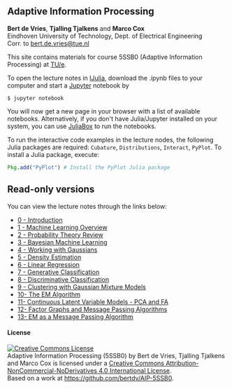## Adaptive Information Processing

**Bert de Vries**, **Tjalling Tjalkens** and **Marco Cox**    
Eindhoven University of Technology, Dept. of Electrical Engineering    
Corr. to <bert.de.vries@tue.nl>    

This site contains materials for course 5SSB0 (Adaptive Information Processing) at [TU/e](http://tue.nl).

To open the lecture notes in [IJulia](https://github.com/JuliaLang/IJulia.jl), download the .ipynb files to your computer and start a [Jupyter](https://jupyter.org/) notebook by

```
$ jupyter notebook
```

You will now get a new page in your browser with a list of available notebooks. Alternatively, if you don't have Julia/Jupyter installed on your system, you can use [JuliaBox](https://www.juliabox.org/) to run the notebooks.

To run the interactive code examples in the lecture nodes, the following Julia packages are required: `Cubature`, `Distributions`, `Interact`, `PyPlot`. To install a Julia package, execute:

```jl
Pkg.add("PyPlot") # Install the PyPlot Julia package
```

## Read-only versions

You can view the lecture notes through the links below:

- [0 - Introduction](http://nbviewer.ipython.org/github/bertdv/AIP-5SSB0/blob/master/lessons/00_introduction/Introduction.ipynb)
- [1 - Machine Learning Overview](http://nbviewer.ipython.org/github/bertdv/AIP-5SSB0/blob/master/lessons/01_machine_learning_overview/Machine-Learning-Overview.ipynb)
- [2 - Probability Theory Review](http://nbviewer.ipython.org/github/bertdv/AIP-5SSB0/blob/master/lessons/02_probability_review/Probability-Review.ipynb)
- [3 - Bayesian Machine Learning](http://nbviewer.ipython.org/github/bertdv/AIP-5SSB0/blob/master/lessons/03_Bayesian_machine_learning/Bayesian-Machine-Learning.ipynb)
- [4 - Working with Gaussians](http://nbviewer.ipython.org/github/bertdv/AIP-5SSB0/blob/master/lessons/04_working_with_Gaussians/Working-with-Gaussians.ipynb)
- [5 - Density Estimation](http://nbviewer.ipython.org/github/bertdv/AIP-5SSB0/blob/master/lessons/05_density_estimation/Density-Estimation.ipynb)
- [6 - Linear Regression](http://nbviewer.ipython.org/github/bertdv/AIP-5SSB0/blob/master/lessons/06_linear_regression/Linear-Regression.ipynb)
- [7 - Generative Classification](http://nbviewer.ipython.org/github/bertdv/AIP-5SSB0/blob/master/lessons/07_generative_classification/Generative-Classification.ipynb)
- [8 - Discriminative Classification](http://nbviewer.ipython.org/github/bertdv/AIP-5SSB0/blob/master/lessons/08_discriminative_classification/Discriminative-Classification.ipynb)
- [9 - Clustering with Gaussian Mixture Models](http://nbviewer.ipython.org/github/bertdv/AIP-5SSB0/blob/master/lessons/09_clustering_with_Gaussian_mixture_models/Clustering-with-Gaussian-Mixture-Models.ipynb)
- [10- The EM Algorithm](http://nbviewer.ipython.org/github/bertdv/AIP-5SSB0/blob/master/lessons/10_the_EM_algorithm/The-General-EM-Algorithm.ipynb)
- [11- Continuous Latent Variable Models - PCA and FA](http://nbviewer.ipython.org/github/bertdv/AIP-5SSB0/blob/master/lessons/11_continuous_latent_variable_models/Continuous-Latent-Variable-Models-PCA-and-FA.ipynb)
- [12- Factor Graphs and Message Passing Algorithms](http://nbviewer.ipython.org/github/bertdv/AIP-5SSB0/blob/master/lessons/12_factor_graphs/Factor-Graphs-and-Message-Passing-Algorithms.ipynb)
- [13- EM as a Message Passing Algorithm](http://nbviewer.ipython.org/github/bertdv/AIP-5SSB0/blob/master/lessons/13_EM_as_message_passing/EM-as-Message-Passing.ipynb)


#### License

<a rel="license" href="http://creativecommons.org/licenses/by-nc-nd/4.0/"><img alt="Creative Commons License" style="border-width:0" src="https://i.creativecommons.org/l/by-nc-nd/4.0/88x31.png" /></a><br /><span xmlns:dct="http://purl.org/dc/terms/" property="dct:title">Adaptive Information Processing (5SSB0)</span> by <span xmlns:cc="http://creativecommons.org/ns#" property="cc:attributionName">Bert de Vries, Tjalling Tjalkens and Marco Cox</span> is licensed under a <a rel="license" href="http://creativecommons.org/licenses/by-nc-nd/4.0/">Creative Commons Attribution-NonCommercial-NoDerivatives 4.0 International License</a>.<br />Based on a work at <a xmlns:dct="http://purl.org/dc/terms/" href="https://github.com/bertdv/AIP-5SSB0" rel="dct:source">https://github.com/bertdv/AIP-5SSB0</a>.
